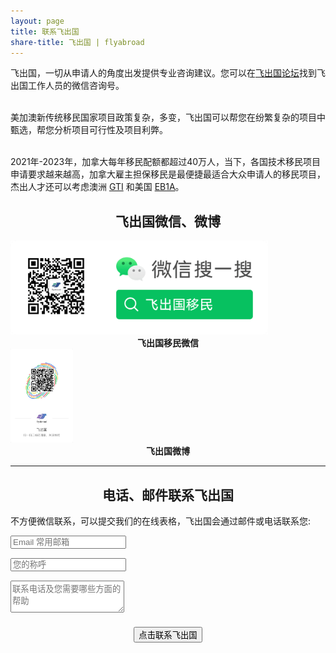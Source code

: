 ```yaml
---
layout: page
title: 联系飞出国
share-title: 飞出国 | flyabroad
---
```


<div>飞出国，一切从申请人的角度出发提供专业咨询建议。您可以在<a href="https://bbs.fcgvisa.com" target="_blank" ref="noopener">飞出国论坛</a>找到飞出国工作人员的微信咨询号。<br><br>

美加澳新传统移民国家项目政策复杂，多变，飞出国可以帮您在纷繁复杂的项目中甄选，帮您分析项目可行性及项目利弊。<br><br>

2021年-2023年，加拿大每年移民配额都超过40万人，当下，各国技术移民项目申请要求越来越高，加拿大雇主担保移民是最便捷最适合大众申请人的移民项目，杰出人才还可以考虑澳洲 <a href="https://bbs.fcgvisa.com/c/skillselect/gti/248" target="_blank" ref="noopener">GTI</a> 和美国 <a href="https://bbs.fcgvisa.com/c/usavisa/employment/202" target="_blank" ref="noopener">EB1A</a>。</div>

<div>
<p><h2 style="text-align:center; font-weight:bold;">飞出国微信、微博</h2></p>
</div>

<div class="container">
  <div class="row justify-content-md-center">
    <div class="col-md-auto">
      <img style="max-widht: 250px; max-height: 150px" src="/assets/img/contact/wxgh_flyabroad.png" alt="飞出国移民微信" />
      <div style="text-align:center; font-weight:bold;">飞出国移民微信</div>
    </div>
    <div class="col-md-auto">
      <img style="max-widht: 250px; max-height: 150px" src="/assets/img/contact/weibo_flyabroad.jpg" alt="飞出国微信" />
      <div style="text-align:center; font-weight:bold;">飞出国微博</div>
    </div>
  </div>
</div>

---

<!-- <div style="text-align: center;">
<a href="https://calendly.com/attalitech/meeting" class="schedule-btn actionbtn">
  <span class="far fa-calendar-check" aria-hidden="true"></span>
  Schedule Meeting
</a>
</div> -->

<div>
<h2 style="text-align:center; font-weight:bold;">电话、邮件联系飞出国</h2>
</div>

<div>
<p>不方便微信联系，可以提交我们的在线表格，飞出国会通过邮件或电话联系您:</p>
</div>

<form action="https://formspree.io/zixun@flyabroad.com.hk" method="POST" class="form" id="contact-form">
  <div class="row">
    <div class="col-6">
      <input type="email" name="_replyto" required="required" class="form-control input-lg" placeholder="Email 常用邮箱" title="Email" style="margin-bottom: 15px;">
    </div>
    <div class="col-6">
      <input type="text" name="name" class="form-control input-lg" placeholder="您的称呼" title="Name" style="margin-bottom: 15px;">
    </div>
  </div>
  <input type="hidden" name="_subject" value="New submission from flyabroad.com.cn">
  <textarea type="text" name="content" class="form-control input-lg" placeholder="联系电话及您需要哪些方面的帮助" title="Message" required="required" rows="3"></textarea>
  <input type="text" name="_gotcha" style="display:none">
  <input type="hidden" name="_next" value="?message=Your message was sent to flyabroad successfully, thanks!" />

  <div style="margin-top: 5px; display: flex; margin-bottom: 15px; font-size: 0.7rem;"> 
    <input type="hidden" name="_flyabroad" value="?message=欢迎联系飞出国!" />
  </div>

  <!-- <div style="margin-top: 5px; display: flex; margin-bottom: 15px; font-size: 0.7rem;">
    <input type="checkbox" id="formspree-subscribe" name="formspree-subscribe" value="agree" checked style="margin-top: 2px; margin-right: 4px;" />
    <label for="formspree-subscribe">Sign up to Shiny newsletter (unsubscribe at any time)</label>
  </div> -->

<div style="text-align: center;">
  <button type="submit" class="btn btn-lg btn-primary">点击联系飞出国</button>
</div>

</form>
